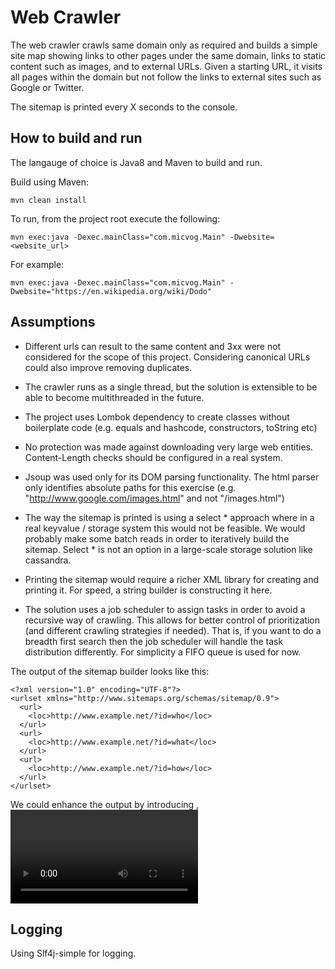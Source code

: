Web Crawler
===========

The web crawler crawls same domain only as required and builds a simple site map showing links to other pages under the
same domain, links to static content such as images, and to external URLs. Given a starting URL, it visits all pages within
the domain but not follow the links to external sites such as Google or Twitter.

The sitemap is printed every X seconds to the console.

How to build and run
--------------------

The langauge of choice is Java8 and Maven to build and run.

Build using Maven:

```mvn clean install```

To run, from the project root execute the following:

```mvn exec:java -Dexec.mainClass="com.micvog.Main" -Dwebsite=<website_url>```

For example:

```mvn exec:java -Dexec.mainClass="com.micvog.Main" -Dwebsite="https://en.wikipedia.org/wiki/Dodo"```

Assumptions
-----------

* Different urls can result to the same content and 3xx were not considered for the scope of this project. Considering
canonical URLs could also improve removing duplicates.

* The crawler runs as a single thread, but the solution is extensible to be able to become multithreaded in the future.

* The project uses Lombok dependency to create classes without boilerplate code (e.g. equals and hashcode, constructors, toString etc)

* No protection was made against downloading very large web entities. Content-Length checks should be configured in a real system.

* Jsoup was used only for its DOM parsing functionality. The html parser only identifies absolute paths for
this exercise (e.g. "http://www.google.com/images.html" and not "/images.html")

* The way the sitemap is printed is using a select * approach where in a real keyvalue / storage system this would not be feasible.
 We would probably make some batch reads in order to iteratively build the sitemap.
 Select * is not an option in a large-scale storage solution like cassandra.

* Printing the sitemap would require a richer XML library for creating and printing it. For speed, a string builder is
 constructing it here.

* The solution uses a job scheduler to assign tasks in order to avoid a recursive way of crawling. This allows for
better control of prioritization (and different crawling strategies if needed). That is, if you want to do a breadth first
search then the job scheduler will handle the task distribution differently. For simplicity a FIFO queue is used for now.

The output of the sitemap builder looks like this:

```
<?xml version="1.0" encoding="UTF-8"?>
<urlset xmlns="http://www.sitemaps.org/schemas/sitemap/0.9">
  <url>
    <loc>http://www.example.net/?id=who</loc>
  </url>
  <url>
    <loc>http://www.example.net/?id=what</loc>
  </url>
  <url>
    <loc>http://www.example.net/?id=how</loc>
  </url>
</urlset>
```

We could enhance the output by introducing <image>, <video> and other tags as well as information about the URL such as
last modification, change frequency and priority. These are left out.

Logging
-------
Using Slf4j-simple for logging.


